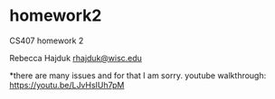 # homework2
CS407 homework 2

Rebecca Hajduk
rhajduk@wisc.edu

*there are many issues and for that I am sorry. 
youtube walkthrough: https://youtu.be/LJvHsIUh7pM
